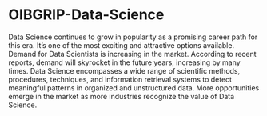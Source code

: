 # OIBGRIP-Data-Science

Data Science continues to grow in popularity as a promising career path for this era. It’s one of the most exciting and attractive options available. Demand for Data Scientists is increasing in the market. According to recent reports, demand will skyrocket in the future years, increasing by many times. Data Science encompasses a wide range of scientific methods, procedures, techniques, and information retrieval systems to detect meaningful patterns in organized and unstructured data. More opportunities emerge in the market as more industries recognize the value of Data Science.
